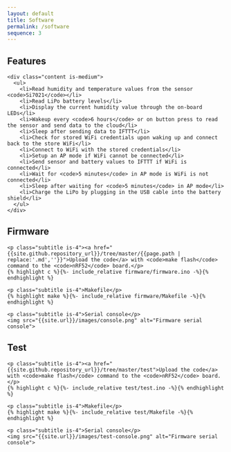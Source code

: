 ```yaml
---
layout: default
title: Software
permalink: /software
sequence: 3
---
```


<section class="section is-small">
  <div class="container">
    <h2 class="title is-1">Features</h2>

    <div class="content is-medium">
      <ul>
        <li>Read humidity and temperature values from the sensor <code>Si7021</code></li>
        <li>Read LiPo battery levels</li>
        <li>Display the current humidity value through the on-board LEDs</li>
        <li>Wakeup every <code>6 hours</code> or on button press to read the sensor and send data to the cloud</li>
        <li>Sleep after sending data to IFTTT</li>
        <li>Check for stored WiFi credentials upon waking up and connect back to the store WiFi</li>
        <li>Connect to WiFi with the stored credentials</li>
        <li>Setup an AP mode if WiFi cannot be connected</li>
        <li>Send sensor and battery values to IFTTT if WiFi is connected</li>
        <li>Wait for <code>5 minutes</code> in AP mode is WiFi is not connected</li>
        <li>Sleep after waiting for <code>5 minutes</code> in AP mode</li>
        <li>Charge the LiPo by plugging in the USB cable into the battery shield</li>
      </ul>
    </div>
  </div>
</section>

<section class="section is-small">
  <div class="container">
    <h2 class="title is-1">Firmware</h2>

    <p class="subtitle is-4"><a href="{{site.github.repository_url}}/tree/master/{{page.path | replace:'.md',''}}">Upload the code</a> with <code>make flash</code> command to the <code>nRF52</code> board.</p>
    {% highlight c %}{%- include_relative firmware/firmware.ino -%}{% endhighlight %}

    <p class="subtitle is-4">Makefile</p>
    {% highlight make %}{%- include_relative firmware/Makefile -%}{% endhighlight %}

    <p class="subtitle is-4">Serial console</p>
    <img src="{{site.url}}/images/console.png" alt="Firmware serial console">
  </div>
</section>

<section class="section is-small">
  <div class="container">
    <h2 class="title is-1">Test</h2>

    <p class="subtitle is-4"><a href="{{site.github.repository_url}}/tree/master/test">Upload the code</a> with <code>make flash</code> command to the <code>nRF52</code> board.</p>
    {% highlight c %}{%- include_relative test/test.ino -%}{% endhighlight %}

    <p class="subtitle is-4">Makefile</p>
    {% highlight make %}{%- include_relative test/Makefile -%}{% endhighlight %}

    <p class="subtitle is-4">Serial console</p>
    <img src="{{site.url}}/images/test-console.png" alt="Firmware serial console">
  </div>
</section>
